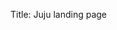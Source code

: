 Title: Juju landing page


<script type="text/javascript">
            window.location.href = "https://jujucharms.com/docs/devel/juju-concepts"
  </script>
